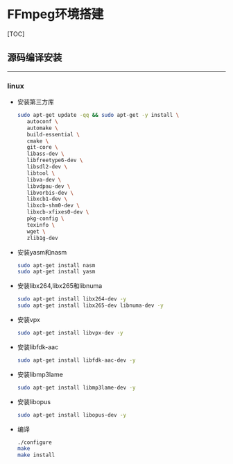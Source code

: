 # FFmpeg环境搭建

[TOC]



## 源码编译安装

---

### linux

- 安装第三方库

  ```sh
  sudo apt-get update -qq && sudo apt-get -y install \
     autoconf \
     automake \
     build-essential \
     cmake \
     git-core \
     libass-dev \
     libfreetype6-dev \
     libsdl2-dev \
     libtool \
     libva-dev \
     libvdpau-dev \
     libvorbis-dev \
     libxcb1-dev \
     libxcb-shm0-dev \
     libxcb-xfixes0-dev \
     pkg-config \
     texinfo \
     wget \
     zlib1g-dev
  ```

- 安装yasm和nasm

  ```sh
  sudo apt-get install nasm
  sudo apt-get install yasm
  ```

  

- 安装libx264,libx265和libnuma

  ```sh
  sudo apt-get install libx264-dev -y
  sudo apt-get install libx265-dev libnuma-dev -y
  ```

- 安装vpx

  ```sh
  sudo apt-get install libvpx-dev -y
  ```

- 安装libfdk-aac

  ```sh
  sudo apt-get install libfdk-aac-dev -y
  ```

- 安装libmp3lame

  ```sh
  sudo apt-get install libmp3lame-dev -y
  ```

- 安装libopus

  ```sh
  sudo apt-get install libopus-dev -y
  ```

- 编译

  ```sh
  ./configure
  make
  make install
  ```

  